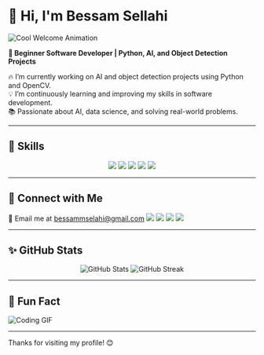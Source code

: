# 👋 Hi, I'm Bessam Sellahi  
![Cool Welcome Animation](https://media.giphy.com/media/13HgwGsXF0aiGY/giphy.gif)

**🚀 Beginner Software Developer | Python, AI, and Object Detection Projects**  

🔥 I’m currently working on AI and object detection projects using Python and OpenCV.  
💡 I’m continuously learning and improving my skills in software development.  
📚 Passionate about AI, data science, and solving real-world problems.  

---

## 🚀 Skills  
<p align="center">
  <a href="https://www.python.org/"><img src="https://img.shields.io/badge/Python-%233776AB.svg?style=for-the-badge&logo=python&logoColor=white"></a>
  <a href="https://isocpp.org/"><img src="https://img.shields.io/badge/C%2B%2B-%2300599C.svg?style=for-the-badge&logo=c%2B%2B&logoColor=white"></a>
  <a href="https://opencv.org/"><img src="https://img.shields.io/badge/OpenCV-%23D15D48.svg?style=for-the-badge&logo=opencv&logoColor=white"></a>
  <a href="https://git-scm.com/"><img src="https://img.shields.io/badge/Git-%23F1502F.svg?style=for-the-badge&logo=git&logoColor=white"></a>
  <a href="https://github.com/"><img src="https://img.shields.io/badge/GitHub-%23181717.svg?style=for-the-badge&logo=github&logoColor=white"></a>
</p>

---

## 💌 Connect with Me  
📧 Email me at [bessammselahi@gmail.com](mailto:bessammselahi@gmail.com)
  <a href="https://www.facebook.com/bessamsellahi"><img src="https://img.shields.io/badge/Facebook-%231877F2.svg?style=for-the-badge&logo=facebook&logoColor=white"></a>
  <a href="https://www.hackerrank.com/bessam_sellahi_1"><img src="https://img.shields.io/badge/HackerRank-%232EC866.svg?style=for-the-badge&logo=hackerrank&logoColor=white"></a>
  <a href="https://discordapp.com/users/bessamsellahi"><img src="https://img.shields.io/badge/Discord-%237289DA.svg?style=for-the-badge&logo=discord&logoColor=white"></a>
  <a href="https://www.linkedin.com/in/bessam-sellahi-76b3b6316/"><img src="https://img.shields.io/badge/LinkedIn-%230A66C2.svg?style=for-the-badge&logo=linkedin&logoColor=white"></a>
</p>

---

## ✨ GitHub Stats  
<p align="center">
  <img src="https://github-readme-stats.vercel.app/api?username=BessamSellahi&show_icons=true&theme=radical" alt="GitHub Stats">
  <img src="https://github-readme-streak-stats.herokuapp.com/?user=BessamSellahi&theme=radical" alt="GitHub Streak">
</p>

---

## 👾 Fun Fact  
![Coding GIF](https://media.giphy.com/media/qgQUggAC3Pfv687qPC/giphy.gif)

---

Thanks for visiting my profile! 😊

